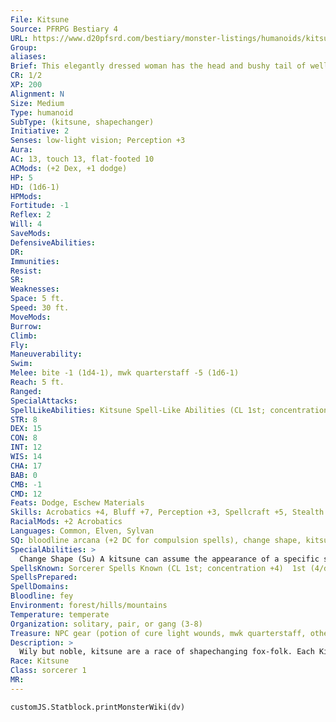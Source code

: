 ```yaml
---
File: Kitsune
Source: PFRPG Bestiary 4
URL: https://www.d20pfsrd.com/bestiary/monster-listings/humanoids/kitsune/
Group: 
aliases: 
Brief: This elegantly dressed woman has the head and bushy tail of well-groomed fox.
CR: 1/2
XP: 200
Alignment: N
Size: Medium
Type: humanoid
SubType: (kitsune, shapechanger)
Initiative: 2
Senses: low-light vision; Perception +3
Aura: 
AC: 13, touch 13, flat-footed 10
ACMods: (+2 Dex, +1 dodge)
HP: 5
HD: (1d6-1)
HPMods: 
Fortitude: -1
Reflex: 2
Will: 4
SaveMods: 
DefensiveAbilities: 
DR: 
Immunities: 
Resist: 
SR: 
Weaknesses: 
Space: 5 ft.
Speed: 30 ft.
MoveMods: 
Burrow: 
Climb: 
Fly: 
Maneuverability: 
Swim: 
Melee: bite -1 (1d4-1), mwk quarterstaff -5 (1d6-1)
Reach: 5 ft.
Ranged: 
SpecialAttacks: 
SpellLikeAbilities: Kitsune Spell-Like Abilities (CL 1st; concentration +4)  3/day-dancing lights   Bloodline Spell-Like Abilities (CL 1st; concentration +4)  6/day-laughing touch
STR: 8
DEX: 15
CON: 8
INT: 12
WIS: 14
CHA: 17
BAB: 0
CMB: -1
CMD: 12
Feats: Dodge, Eschew Materials
Skills: Acrobatics +4, Bluff +7, Perception +3, Spellcraft +5, Stealth +3
RacialMods: +2 Acrobatics
Languages: Common, Elven, Sylvan
SQ: bloodline arcana (+2 DC for compulsion spells), change shape, kitsune magic
SpecialAbilities: >
  Change Shape (Su) A kitsune can assume the appearance of a specific single human form of the same sex. The kitsune always takes this specific form when she uses this ability. A kitsune in human form cannot use her bite attack, but gains a +10 racial bonus on Disguise checks made to appear human. This ability otherwise functions as alter self, except that the kitsune does not adjust her ability scores.  Kitsune Magic (Ex/Sp) Kitsune add 1 to the DC of any saving throws of enchantment spells they cast. Kitsune with a Charisma score of 11 or higher gain the following spell-like ability: 3/day-dancing lights.
SpellsKnown: Sorcerer Spells Known (CL 1st; concentration +4)  1st (4/day)-charm person (DC 15), sleep (DC 17)  0 (at will)-daze, detect magic, prestidigitation, read magic
SpellsPrepared: 
SpellDomains: 
Bloodline: fey
Environment: forest/hills/mountains
Temperature: temperate
Organization: solitary, pair, or gang (3-8)
Treasure: NPC gear (potion of cure light wounds, mwk quarterstaff, other treasure)
Description: >
  Wily but noble, kitsune are a race of shapechanging fox-folk. Each Kitsune has two shapes-a slender and attractive human form and its true form of an anthropomorphic fox. In either form, it displays physical grace and natural beauty. Most kitsune have ruddy, auburn fur and salient amber or pale blue eyes, though some are born with black, gray, or even white fur. White-furred kitsune are revered for their close connection to their spirit ancestors and typically raised as oracles. Quick-witted and nimble, kitsune delight in the creative arts, particularly riddles, storytelling, pranks, and tall tales, and have garnered a well-deserved reputation and duplicitous tricksters. They are a good-natured folk and greatly value friendship. When encountered outside human settlements, kitsune tend to live in small and remote villages run by elders of ancestral clans. In human settlements, kitsune usually remain in human form to avoid conf lict.  KITSUNE CHARACTERS Kitsune are defined by class levels-they do not possess racial Hit Dice. Kitsune have the following racial traits.  +2 Dexterity, +2 Charisma, -2 Strength: Kitsune are agile and companionable, but tend to be physically weak.  Medium: Kitsune are Medium creatures and have no bonuses or penalties due to their size.  Normal Speed: Kitsune have a base speed of 30 feet.  Low-Light Vision (Ex): Kitsune can see twice as far as humans in dim light.  Agile (Ex): Kitsune receive a +2 racial bonus on Acrobatics checks.  Change Shape (Su): See the stat block above.  Kitsune Magic (Ex/Sp): See the stat block above.  Natural Weapons (Ex): In her natural form, a kitsune has a bite attack that deals 1d4 points of damage.  Languages: Kitsune begin play speaking Common and Sylvan. Kitsune with high Intelligence scores can choose from the following: any human language, Aklo, Celestial, Elven, Gnome, and Tengu
Race: Kitsune
Class: sorcerer 1
MR: 
---
```

```dataviewjs
customJS.Statblock.printMonsterWiki(dv)
```
